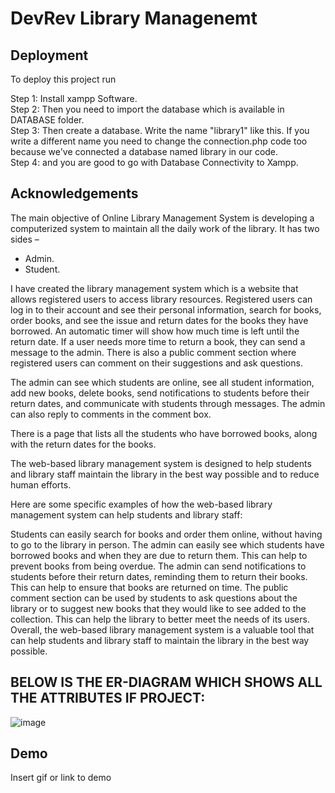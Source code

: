 
# DevRev Library Managenemt


## Deployment

To deploy this project run

Step 1: Install xampp Software.                                   
Step 2: Then you need to import the database which is available in DATABASE folder.            
Step 3: Then create a database. Write the name "library1" like this. If you write a different name you need to change the connection.php code too because we've connected a database named library in our code.             
Step 4: and you are good to go with Database Connectivity to Xampp.



## Acknowledgements

The main objective of Online Library Management System is developing a computerized system to maintain all the daily work of the library.
It has two sides –
- Admin.
- Student.


I have created the library management system which is a website that allows registered users to access library resources. Registered users can log in to their account and see their personal information, search for books, order books, and see the issue and return dates for the books they have borrowed. An automatic timer will show how much time is left until the return date. If a user needs more time to return a book, they can send a message to the admin. There is also a public comment section where registered users can comment on their suggestions and ask questions.

The admin can see which students are online, see all student information, add new books, delete books, send notifications to students before their return dates, and communicate with students through messages. The admin can also reply to comments in the comment box.

There is a page that lists all the students who have borrowed books, along with the return dates for the books.

The web-based library management system is designed to help students and library staff maintain the library in the best way possible and to reduce human efforts.

Here are some specific examples of how the web-based library management system can help students and library staff:

Students can easily search for books and order them online, without having to go to the library in person.
The admin can easily see which students have borrowed books and when they are due to return them. This can help to prevent books from being overdue.
The admin can send notifications to students before their return dates, reminding them to return their books. This can help to ensure that books are returned on time.
The public comment section can be used by students to ask questions about the library or to suggest new books that they would like to see added to the collection. This can help the library to better meet the needs of its users.
Overall, the web-based library management system is a valuable tool that can help students and library staff to maintain the library in the best way possible.

## BELOW IS THE ER-DIAGRAM WHICH SHOWS ALL THE ATTRIBUTES IF PROJECT:
![image](https://github.com/himanshusharma4v4/Library_DevRev/assets/72140769/2f7f303d-78f4-4a7e-b31a-818ef8a71da1)



## Demo

Insert gif or link to demo

